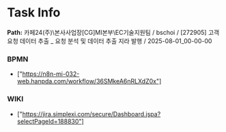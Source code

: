 # Task Info

**Path:** 카페24(주)\본사사업장\[CG]MI본부\EC기술지원팀 / bschoi / [272905] 고객 요청 데이터 추출 _ 요청 분석 및 데이터 추출 지라 발행 / 2025-08-01_00-00-00

### BPMN
- ["https://n8n-mi-032-web.hanpda.com/workflow/36SMkeA6nRLXdZ0x"]

### WIKI
- ["https://jira.simplexi.com/secure/Dashboard.jspa?selectPageId=188830"]

